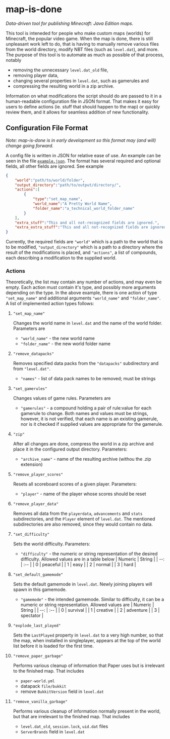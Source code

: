 # map-is-done
*Data-driven tool for publishing Minecraft: Java Edition maps.*

This tool is inteneded for people who make custom maps (worlds) for
Minecraft, the popular video game. When the map is done, there is still 
unpleasant work left to do, that is having to manually remove various files
from the world directory, modify NBT files (such as `level.dat`), and more.
The purpose of this tool is to automate as much as possible of that process,
notably
- removing the unnecessary `level.dat_old` file,
- removing player data,
- changing several properties in `level.dat`, such as gamerules and
- compressing the resulting world in a zip archive.

Information on what modifications the script should do are passed to it in
a human-readable configuration file in JSON format. That makes it easy for
users to define actions (ie. stuff that should happen to the map) or quickly
review them, and it allows for seamless addition of new functionality.

## Configuration File Format

*Note: map-is-done is in early development so this format may (and will)
change going forward.*

A config file is written in JSON for relative ease of use. An example can
be seen in the file [`example.json`](examples/example.json). The format has
several required and optional fields, all other fields are ignored. See example

```json
{
    "world":"path/to/world/folder",
    "output_directory":"path/to/output/directory/",
    "actions":[
        {
            "type":"set_map_name",
            "world_name":"A Pretty World Name",
            "folder_name":"a_technical_world_folder_name"
        }
    ],
    "extra_stuff":"This and all not-recognized fields are ignored.",
    "extra_extra_stuff":"This and all not-recognized fields are ignored."
}
```

Currently, the required fields are `"world"` which is a path to the world
that is to be modified, `"output_directory"` which is a path to a directory
where the result of the modifications is placed, and `"actions"`, a list
of compounds, each describing a modification to the supplied world.

### Actions
Theoretically, the list may contain any number of actions, and may even be
empty. Each action must contain it's type, and possibly more arguments
depending on the type. In the above example, there is one action of type
`"set_map_name"` and additional arguments `"world_name"` and `"folder_name"`.
A list of implemented action types follows:

1. `"set_map_name"`

    Changes the world name in `level.dat` and the name of the world folder.
    Parameters are
    - `"world_name"` - the new world name
    - `"folder_name"` - the new world folder name

2. `"remove_datapacks"`

    Removes specified data packs from the `"datapacks"` subdirectory and from
    `"level.dat"`.
    - `"names"` - list of data pack names to be removed; must be strings

3. `"set_gamerules"`

    Changes values of game rules. Parameters are
    - `"gamerules"` - a compound holding a pair of rule:value for each gamerule
      to change. Both names and values must be strings, however, it is not
      verified, that each name is an existing gamerule, nor is it checked if
      supplied values are appropriate for the gamerule.

4. `"zip"`

    After all changes are done, compress the world in a zip archive and place it
    in the configured output directory. Parameters:
    - `"archive_name"` - name of the resulting archive (withou the .zip extension)

5. `"remove_player_scores"`

    Resets all scoreboard scores of a given player. Parameters:
    - `"player"` - name of the player whose scores should be reset

6. `"remove_player_data"`

    Removes all data from the `playerdata`, `advancements` and `stats`
    subdirectories, and the `Player` element of `level.dat`. The mentioned
    subdirectories are also removed, since they would contain no data.

7. `"set_difficulty"`

    Sets the world difficulty. Parameters:
    - `"difficulty"` - the numeric or string representation of the desired
      difficulty. Allowed values are in a table below
      | Numeric | String   |
      |     --: | :--      |
      |       0 | peaceful |
      |       1 | easy     |
      |       2 | normal   |
      |       3 | hard     |

8. `"set_default_gamemode"`

    Sets the default gamemode in `level.dat`. Newly joining players will spawn
    in this gamemode.
    - `"gamemode"` - the intended gamemode. Similar to difficulty, it can be a numeric
      or string representation. Allowed values are
      | Numeric | String    |
      |     --: | :--       |
      |       0 | survival  |
      |       1 | creative  |
      |       2 | adventure |
      |       3 | spectator |

9. `"explode_last_played"`

    Sets the `LastPlayed` property in `level.dat` to a very high number, so that
    the map, when installed in singleplayer, appears at the top of the world list
    before it is loaded for the first time.

10. `"remove_paper_garbage"`

    Performs various cleanup of information that Paper uses but is irrelevant
    to the finished map. That includes
    - `paper-world.yml`
    - datapack `file/bukkit`
    - remove `BukkitVersion` field in `level.dat`

11. `"remove_vanilla_garbage"`

    Performs various cleanup of information normally present in the world, but
    that are irrelevant to the finished map. That includes
    - `level.dat_old`, `session.lock`, `uid.dat` files
    - `ServerBrands` field in `level.dat`
